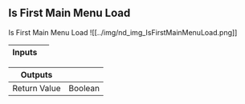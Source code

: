 ## Is First Main Menu Load
Is First Main Menu Load
![[../img/nd_img_IsFirstMainMenuLoad.png]]

|Inputs||
|--|--|

|Outputs||
|--|--|
| Return Value | Boolean |

